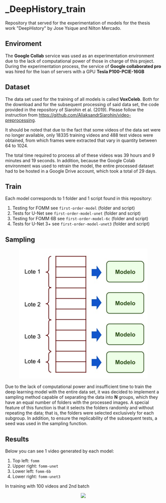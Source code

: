 # _DeepHistory_train
Repository that served for the experimentation of models for the thesis work "DeepHistory" by Jose Ysique and Nilton Mercado.

## Enviroment

The **Google Collab** service was used as an experimentation environment due to the lack of computational power of those in charge of this project. 
During the experimentation process, the service of **Google collaborated pro** was hired for the loan of servers with a GPU **Tesla P100-PCIE-16GB** 

## Dataset

The data set used for the training of all models is called **VoxCeleb**.
Both for the download and for the subsequent processing of said data set, the code provided in the repository of Siarohin et al. (2019). Please follow the instruction from https://github.com/AliaksandrSiarohin/video-preprocessing.

It should be noted that due to the fact that some videos of the data set were no longer available, only 18335 training videos and 488 test videos were obtained, from which frames were extracted that vary in quantity between 64 to 1024.

The total time required to process all of these videos was 39 hours and 9 minutes and 19 seconds. In addition, because the Google Colab environment was used to retrain the model, the entire processed dataset had to be hosted in a Google Drive account, which took a total of 29 days.

## Train

Each model corresponds to 1 folder and 1 script found in this repository:
1) Testing for FOMM see ```first-order-model``` (folder and script)
2) Tests for U-Net see ```first-order-model-unet``` (folder and script)
3) Testing for FOMM 6B see ```first-order-model-6c``` (folder and script)
4) Tests for U-Net 3+ see ```first-order-model-unet3``` (folder and script)

## Sampling


<p align="center" width="100%">
    <img src="others/sampling.jpg"> 
</p>

Due to the lack of computational power and insufficient time to train the deep learning model with the entire data set, it was decided to implement a sampling method capable of separating the data into **N** groups, which they have an equal number of folders with the processed images.
A special feature of this function is that it selects the folders randomly and without repeating the data; that is, the folders were selected exclusively for each subgroup.
In addition, to ensure the replicability of the subsequent tests, a seed was used in the sampling function.

## Results

Below you can see 1 video generated by each model:
1) Top left: ```fomm```
2) Upper right: ```fomm-unet```
3) Lower left: ```fomm-6b```
4) Lower right: ```fomm-unet3```

In training with 100 videos and 2nd batch

<p align="center" width="100%">
    <img src="others/Train-100-Group-1.gif"> 
</p>
